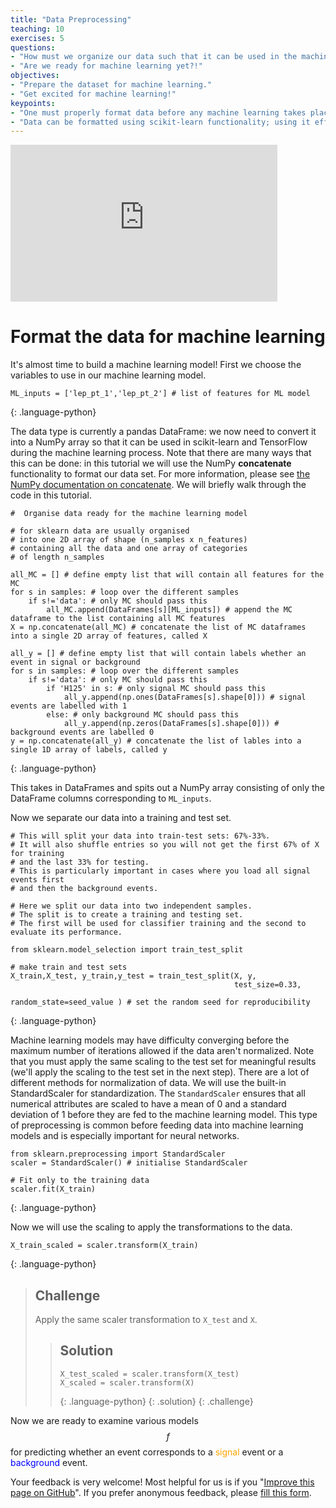 ```yaml
---
title: "Data Preprocessing"
teaching: 10
exercises: 5
questions:
- "How must we organize our data such that it can be used in the machine learning libraries?"
- "Are we ready for machine learning yet?!"
objectives:
- "Prepare the dataset for machine learning."
- "Get excited for machine learning!"
keypoints:
- "One must properly format data before any machine learning takes place."
- "Data can be formatted using scikit-learn functionality; using it effectively may take time to master."
---
```


<iframe width="427" height="251" src="https://www.youtube.com/embed?v=VAH0Ayha_Vc&list=PLKZ9c4ONm-VmHsMKImIDEMsZI1Vp0UY-Z&index=6&ab_channel=HEPSoftwareFoundation" frameborder="0" allow="accelerometer; autoplay; encrypted-media; gyroscope; picture-in-picture" allowfullscreen></iframe>

# Format the data for machine learning

It's almost time to build a machine learning model! First we choose the variables to use in our machine learning model.

~~~
ML_inputs = ['lep_pt_1','lep_pt_2'] # list of features for ML model
~~~
{: .language-python}

 The data type is currently a pandas DataFrame: we now need to convert it into a NumPy array so that it can be used in scikit-learn and TensorFlow during the machine learning process. Note that there are many ways that this can be done: in this tutorial we will use the NumPy **concatenate** functionality to format our data set. For more information, please see [the NumPy documentation on concatenate](https://numpy.org/doc/stable/reference/generated/numpy.concatenate.html). We will briefly walk through the code in this tutorial.

~~~
#  Organise data ready for the machine learning model

# for sklearn data are usually organised
# into one 2D array of shape (n_samples x n_features)
# containing all the data and one array of categories 
# of length n_samples

all_MC = [] # define empty list that will contain all features for the MC
for s in samples: # loop over the different samples
    if s!='data': # only MC should pass this
        all_MC.append(DataFrames[s][ML_inputs]) # append the MC dataframe to the list containing all MC features
X = np.concatenate(all_MC) # concatenate the list of MC dataframes into a single 2D array of features, called X

all_y = [] # define empty list that will contain labels whether an event in signal or background
for s in samples: # loop over the different samples
    if s!='data': # only MC should pass this
        if 'H125' in s: # only signal MC should pass this
            all_y.append(np.ones(DataFrames[s].shape[0])) # signal events are labelled with 1
        else: # only background MC should pass this
            all_y.append(np.zeros(DataFrames[s].shape[0])) # background events are labelled 0
y = np.concatenate(all_y) # concatenate the list of lables into a single 1D array of labels, called y
~~~
{: .language-python}

This takes in DataFrames and spits out a NumPy array consisting of only the DataFrame columns corresponding to `ML_inputs`. 

Now we separate our data into a training and test set.

~~~
# This will split your data into train-test sets: 67%-33%. 
# It will also shuffle entries so you will not get the first 67% of X for training 
# and the last 33% for testing. 
# This is particularly important in cases where you load all signal events first 
# and then the background events.

# Here we split our data into two independent samples. 
# The split is to create a training and testing set. 
# The first will be used for classifier training and the second to evaluate its performance.

from sklearn.model_selection import train_test_split

# make train and test sets
X_train,X_test, y_train,y_test = train_test_split(X, y, 
                                                  test_size=0.33, 
                                                  random_state=seed_value ) # set the random seed for reproducibility
~~~
{: .language-python}

Machine learning models may have difficulty converging before the maximum number of iterations allowed if the data aren't normalized. Note that you must apply the same scaling to the test set for meaningful results (we'll apply the scaling to the test set in the next step). There are a lot of different methods for normalization of data. We will use the built-in StandardScaler for standardization. The `StandardScaler` ensures that all numerical attributes are scaled to have a mean of 0 and a standard deviation of 1 before they are fed to the machine learning model. This type of preprocessing is common before feeding data into machine learning models and is especially important for neural networks.

~~~
from sklearn.preprocessing import StandardScaler
scaler = StandardScaler() # initialise StandardScaler

# Fit only to the training data
scaler.fit(X_train)
~~~
{: .language-python}

Now we will use the scaling to apply the transformations to the data. 

~~~
X_train_scaled = scaler.transform(X_train)
~~~
{: .language-python}

> ## Challenge
> Apply the same scaler transformation to `X_test` and `X`.
> 
> > ## Solution
> > 
> > ~~~
> > X_test_scaled = scaler.transform(X_test)
> > X_scaled = scaler.transform(X)
> > ~~~
> > {: .language-python}
> {: .solution}
{: .challenge}

Now we are ready to examine various models $$f$$ for predicting whether an event corresponds to a <span style="color:orange">signal</span> event or a <span style="color:blue">background</span> event.

Your feedback is very welcome! Most helpful for us is if you "[Improve this page on GitHub](https://github.com/hsf-training/hsf-training-ml-webpage/edit/gh-pages/_episodes/07-Data_Preprocessing.md)". If you prefer anonymous feedback, please [fill this form](https://forms.gle/XBeULpKXVHF8CKC17).
